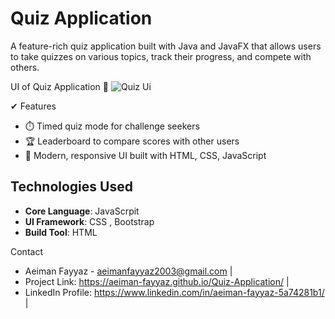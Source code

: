 # Quiz Application
A feature-rich quiz application built with Java and JavaFX that allows users to take quizzes on various topics, track their progress, and compete with others.

UI of Quiz Application 👀
![Quiz Ui](https://github.com/user-attachments/assets/7cb7c7af-4cf8-4ef3-a2e0-c0ed36cab08c)

✔ Features
- ⏱️ Timed quiz mode for challenge seekers
- 🏆 Leaderboard to compare scores with other users
- 🎨 Modern, responsive UI built with HTML, CSS, JavaScript
   
## Technologies Used

- **Core Language**: JavaScrpit
- **UI Framework**: CSS , Bootstrap 
- **Build Tool**: HTML

Contact
- Aeiman Fayyaz - aeimanfayyaz2003@gmail.com |
- Project Link: https://aeiman-fayyaz.github.io/Quiz-Application/ |
- LinkedIn Profile: https://www.linkedin.com/in/aeiman-fayyaz-5a74281b1/ |
